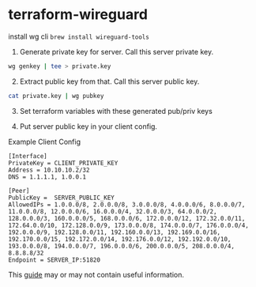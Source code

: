 # terraform-wireguard


install wg cli `brew install wireguard-tools`

1. Generate private key for server. Call this server private key.

```bash
wg genkey | tee > private.key
```

2. Extract public key from that. Call this server public key.

```bash
cat private.key | wg pubkey
```

3. Set terraform variables with these generated pub/priv keys


4. Put server public key in your client config.


Example Client Config

```
[Interface]
PrivateKey = CLIENT_PRIVATE_KEY
Address = 10.10.10.2/32
DNS = 1.1.1.1, 1.0.0.1

[Peer]
PublicKey =  SERVER_PUBLIC_KEY
AllowedIPs = 1.0.0.0/8, 2.0.0.0/8, 3.0.0.0/8, 4.0.0.0/6, 8.0.0.0/7, 11.0.0.0/8, 12.0.0.0/6, 16.0.0.0/4, 32.0.0.0/3, 64.0.0.0/2, 128.0.0.0/3, 160.0.0.0/5, 168.0.0.0/6, 172.0.0.0/12, 172.32.0.0/11, 172.64.0.0/10, 172.128.0.0/9, 173.0.0.0/8, 174.0.0.0/7, 176.0.0.0/4, 192.0.0.0/9, 192.128.0.0/11, 192.160.0.0/13, 192.169.0.0/16, 192.170.0.0/15, 192.172.0.0/14, 192.176.0.0/12, 192.192.0.0/10, 193.0.0.0/8, 194.0.0.0/7, 196.0.0.0/6, 200.0.0.0/5, 208.0.0.0/4, 8.8.8.8/32
Endpoint = SERVER_IP:51820
```


This [guide](https://www.digitalocean.com/community/tutorials/how-to-set-up-wireguard-on-ubuntu-20-04) may or may not contain useful information.
